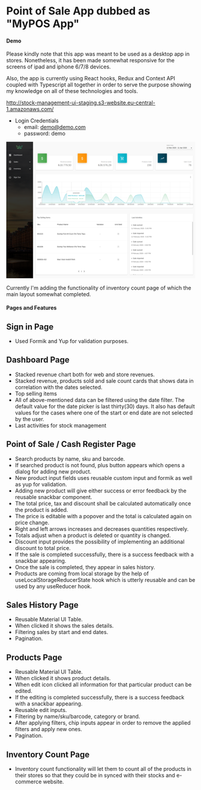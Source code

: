 # Point of Sale App dubbed as "MyPOS App"

#### Demo 
Please kindly note that this app was meant to be used as a desktop app in stores. Nonetheless, it has been made somewhat responsive for the screens of ipad and iphone 6/7/8 devices.

Also, the app is currently using React hooks, Redux and Context API coupled with Typescript all together in order to serve the purpose showing my knowledge on all of these technologies and tools.

http://stock-management-ui-staging.s3-website.eu-central-1.amazonaws.com/

- Login Credentials 
  - email: demo@demo.com
  - password: demo

![Dashboard Page](dashboard-page.png)

Currently I'm adding the functionality of inventory count page of which the main layout somewhat completed.

#### Pages and Features

## Sign in Page
  - Used Formik and Yup for validation purposes.
  
## Dashboard Page
  - Stacked revenue chart both for web and store revenues.
  - Stacked revenue, products sold and sale count cards that shows data in correlation with the dates selected.
  - Top selling items 
  - All of above-mentioned data can be filtered using the date filter. The default value for the date picker is last thirty(30) days. It also has default values for the cases where one of the start or end date are not selected by the user.
  - Last activities for stock management 
  
## Point of Sale / Cash Register Page
  - Search products by name, sku and barcode.
  - If searched product is not found, plus button appears which opens a dialog for adding new product.
  - New product input fields uses reusable custom input and formik as well as yup for validation.
  - Adding new product will give either success or error feedback by the reusable snackbar component.
  - The total price, tax and discount shall be calculated automatically once the product is added.
  - The price is editable with a popover and the total is calculated again on price change. 
  - Right and left arrows increases and decreases quantities respectively.
  - Totals adjust when a product is deleted or quantity is changed.
  - Discount input provides the possibility of implementing an additional discount to total price.
  - If the sale is completed successfully, there is a success feedback with a snackbar appearing.
  - Once the sale is completed, they appear in sales history. 
  - Products are coming from local storage by the help of useLocalStorageReducerState hook which is utterly reusable and can be used by any useReducer hook. 

## Sales History Page
  - Reusable Material UI Table.
  - When clicked it shows the sales details.
  - Filtering sales by start and end dates.
  - Pagination.

## Products Page
  - Reusable Material UI Table.
  - When clicked it shows product details.
  - When edit icon clicked all information for that particular product can be edited.
  - If the editing is completed successfully, there is a success feedback with a snackbar appearing.
  - Reusable edit inputs.
  - Filtering by name/sku/barcode, category or brand.
  - After applying filters, chip inputs appear in order to remove the applied filters and apply new ones.
  - Pagination.

## Inventory Count Page
 - Inventory count functionality will let them to count all of the products in their stores so that they could be in synced with their stocks and e-commerce website.
